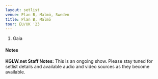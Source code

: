```yaml
---
layout: setlist
venue: Plan B, Malmö, Sweden
title: Plan B, Malmö
tour: EU/UK '23
---
```


1. Gaia


#### Notes

**KGLW.net Staff Notes:**
This is an ongoing show. Please stay tuned for setlist details and available audio and video sources as they become available.
